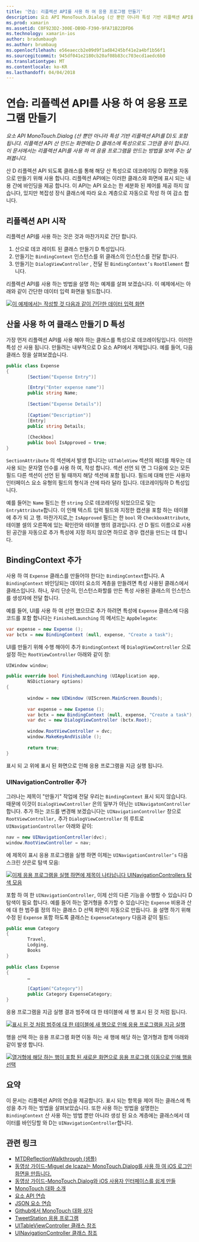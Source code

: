```yaml
---
title: '연습: 리플렉션 API를 사용 하 여 응용 프로그램 만들기'
description: 요소 API MonoTouch.Dialog (산 뿐만 아니라 특성 기반 리플렉션 API를 D)도 포함 됩니다. 리플렉션 API 산 만드는 화면에는 D 클래스에 특성으로도 그만큼 용이 합니다. 이 문서에서는 리플렉션 API를 사용 하 여 응용 프로그램을 만드는 방법을 보여 주는 살펴봅니다.
ms.prod: xamarin
ms.assetid: C0F923D2-300E-DB9D-F390-9FA71B22DFD6
ms.technology: xamarin-ios
author: bradumbaugh
ms.author: brumbaug
ms.openlocfilehash: e56eaeccb2e09d9f1ad84245bf41e2a4bf1b56f1
ms.sourcegitcommit: 945df041e2180cb20af08b83cc703ecd1aedc6b0
ms.translationtype: MT
ms.contentlocale: ko-KR
ms.lasthandoff: 04/04/2018
---
```

# <a name="walkthrough-creating-an-application-using-the-reflection-api"></a>연습: 리플렉션 API를 사용 하 여 응용 프로그램 만들기

_요소 API MonoTouch.Dialog (산 뿐만 아니라 특성 기반 리플렉션 API를 D)도 포함 됩니다. 리플렉션 API 산 만드는 화면에는 D 클래스에 특성으로도 그만큼 용이 합니다. 이 문서에서는 리플렉션 API를 사용 하 여 응용 프로그램을 만드는 방법을 보여 주는 살펴봅니다._


산 D 리플렉션 API 되도록 클래스를 통해 해당 산 특성으로 데코레이팅 D 화면을 자동으로 만들기 위해 사용 합니다. 리플렉션 API에는 이러한 클래스와 화면에 표시 되는 내용 간에 바인딩을 제공 합니다. 이 API는 API 요소는 한 세분화 된 제어를 제공 하지 않습니다, 있지만 복잡성 장식 클래스에 따라 요소 계층으로 자동으로 작성 하 여 감소 합니다.

 <a name="Getting_Started_with_the_Reflection_API" />


## <a name="getting-started-with-the-reflection-api"></a>리플렉션 API 시작

리플렉션 API를 사용 하는 것은 것과 마찬가지로 간단 합니다.

1.  산으로 데코 레이트 된 클래스 만들기 D 특성입니다.
1.  만들기는 `BindingContext` 인스턴스를 위 클래스의 인스턴스를 전달 합니다. 
1.  만들기는 `DialogViewController` , 전달 된 `BindingContext’s` `RootElement` 합니다. 


리플렉션 API를 사용 하는 방법을 설명 하는 예제를 살펴 보겠습니다. 이 예제에서는 아래와 같이 간단한 데이터 입력 화면을 빌드합니다.

 [![](reflection-api-walkthrough-images/01-expense-entry.png "이 예제에서는 작성할 것 다음과 같이 간단한 데이터 입력 화면")](reflection-api-walkthrough-images/01-expense-entry.png#lightbox)

 <a name="Creating_a_Class_with_MT.D_Attributes" />


## <a name="creating-a-class-with-mtd-attributes"></a>산을 사용 하 여 클래스 만들기 D 특성

가장 먼저 리플렉션 API를 사용 해야 하는 클래스를 특성으로 데코레이팅입니다. 이러한 특성 산 사용 됩니다. 만들려는 내부적으로 D 요소 API에서 개체입니다. 예를 들어, 다음 클래스 정을 살펴보겠습니다.

```csharp
public class Expense
{
        [Section("Expense Entry")]

        [Entry("Enter expense name")]
        public string Name;
        
        [Section("Expense Details")]
  
        [Caption("Description")]
        [Entry]
        public string Details;
        
        [Checkbox]
        public bool IsApproved = true;
}
```

`SectionAttribute` 의 섹션에서 발생 합니다는 `UITableView` 섹션의 헤더를 채우는 데 사용 되는 문자열 인수를 사용 하 여, 작성 합니다. 섹션 선언 되 면 그 다음에 오는 모든 필드 다른 섹션이 선언 된 될 때까지 해당 섹션에 포함 됩니다.
필드에 대해 만든 사용자 인터페이스 요소 유형의 필드의 형식과 산에 따라 달라 집니다. 데코레이팅하 D 특성입니다.

예를 들어는 `Name` 필드는 한 `string` 으로 데코레이팅 되었으므로 및는 `EntryAttribute`합니다. 이 인해 텍스트 입력 필드와 지정한 캡션을 포함 하는 테이블에 추가 되 고 행. 마찬가지로,는 `IsApproved` 필드는 한 `bool` 와 `CheckboxAttribute`, 테이블 셀의 오른쪽에 있는 확인란와 테이블 행의 결과입니다. 산 D 필드 이름으로 사용 된 공간을 자동으로 추가 특성에 지정 하지 않으면 하므로 경우 캡션을 만드는 데 합니다.

 <a name="Adding_the_BindingContext" />


## <a name="adding-the-bindingcontext"></a>BindingContext 추가

사용 하 여 `Expense` 클래스를 만들어야 한다는 `BindingContext`합니다. A `BindingContext` 바인딩되는 데이터 요소의 계층을 만들려면 특성 사용된 클래스에서 클래스입니다. 하나, 우리 단순히, 인스턴스화할를 만든 특성 사용된 클래스의 인스턴스를 생성자에 전달 합니다.

예를 들어, UI를 사용 하 여 선언 했으므로 추가 하려면 특성에 `Expense` 클래스에 다음 코드를 포함 합니다는 `FinishedLaunching` 의 메서드는 `AppDelegate`:

```csharp
var expense = new Expense ();
var bctx = new BindingContext (null, expense, "Create a task");
```

UI를 만들기 위해 수행 해야이 추가 `BindingContext` 에 `DialogViewController` 으로 설정 하는 `RootViewController` 아래와 같이 창:

```csharp
UIWindow window;

public override bool FinishedLaunching (UIApplication app, 
        NSDictionary options)
{
   
        window = new UIWindow (UIScreen.MainScreen.Bounds);
            
        var expense = new Expense ();
        var bctx = new BindingContext (null, expense, "Create a task");
        var dvc = new DialogViewController (bctx.Root);
            
        window.RootViewController = dvc;
        window.MakeKeyAndVisible ();
            
        return true;
}
```

표시 되 고 위에 표시 된 화면으로 인해 응용 프로그램을 지금 실행 됩니다.

 <a name="Adding_a_UINavigationController" />


### <a name="adding-a-uinavigationcontroller"></a>UINavigationController 추가

그러나는 제목이 "만들기" 작업에 전달 우리는 `BindingContext` 표시 되지 않습니다. 때문에 이것이 `DialogViewController` 은의 일부가 아닌는 `UINavigatonController`합니다. 추가 하는 코드를 변경해 보겠습니다는 `UINavigationController` 창으로 `RootViewController,` 추가 `DialogViewController` 의 루트로 `UINavigationController` 아래와 같이:

```csharp
nav = new UINavigationController(dvc);
window.RootViewController = nav;
```

에 제목이 표시 응용 프로그램을 실행 하면 이제는 `UINavigationController’s` 다음 스크린 샷은로 탐색 모음:

 [![](reflection-api-walkthrough-images/02-create-task.png "이제 응용 프로그램을 실행 하면에 제목이 나타납니다 UINavigationControllers 탐색 모음")](reflection-api-walkthrough-images/02-create-task.png#lightbox)

포함 하 여 한 `UINavigationController`, 이제 산의 다른 기능을 수행할 수 있습니다 D 탐색이 필요 합니다. 예를 들어 하는 열거형을 추가할 수 있습니다는 `Expense` 비용과 산에 대 한 범주를 정의 하는 클래스 D 선택 화면이 자동으로 만듭니다. 을 설명 하기 위해 수정 된 `Expense` 포함 하도록 클래스는 `ExpenseCategory` 다음과 같이 필드:

```csharp
public enum Category
{
        Travel,
        Lodging,
        Books
}
        
public class Expense
{
        …

        [Caption("Category")]
        public Category ExpenseCategory;
}
```

응용 프로그램을 지금 실행 결과 범주에 대 한 테이블에 새 행 표시 된 것 처럼 됩니다.

 [![](reflection-api-walkthrough-images/03-set-details.png "표시 된 것 처럼 범주에 대 한 테이블에 새 행으로 인해 응용 프로그램을 지금 실행")](reflection-api-walkthrough-images/03-set-details.png#lightbox)

행을 선택 하는 응용 프로그램 화면 이동 하는 새 행에 해당 하는 열거형과 함께 아래와 같이 발생 합니다.

 [![](reflection-api-walkthrough-images/04-set-category.png "열거형에 해당 하는 행이 포함 된 새로운 화면으로 응용 프로그램 이동으로 인해 행을 선택")](reflection-api-walkthrough-images/04-set-category.png#lightbox)

 <a name="Summary" />


## <a name="summary"></a>요약

이 문서는 리플렉션 API의 연습을 제공합니다. 표시 되는 항목을 제어 하는 클래스에 특성을 추가 하는 방법을 살펴보았습니다. 또한 사용 하는 방법을 설명한는 `BindingContext` 산 사용 하는 방법 뿐만 아니라 생성 된 요소 계층에는 클래스에서 데이터를 바인딩할 와 D는 `UINavigationController`합니다.


## <a name="related-links"></a>관련 링크

- [MTDReflectionWalkthrough (샘플)](https://developer.xamarin.com/samples/MTDReflectionWalkthrough/)
- [동영상 가이드-Miguel de Icaza는 MonoTouch.Dialog를 사용 하 여 iOS 로그인 화면을 만듭니다.](http://youtu.be/3butqB1EG0c)
- [동영상 가이드-MonoTouch.Dialog와 iOS 사용자 인터페이스를 쉽게 만들](http://youtu.be/j7OC5r8ZkYg)
- [MonoTouch 대화 소개](~/ios/user-interface/monotouch.dialog/index.md)
- [요소 API 연습](~/ios/user-interface/monotouch.dialog/elements-api-walkthrough.md)
- [JSON 요소 연습](~/ios/user-interface/monotouch.dialog/monotouch.dialog-json-markup.md)
- [Github에서 MonoTouch 대화 상자](https://github.com/migueldeicaza/MonoTouch.Dialog)
- [TweetStation 응용 프로그램](https://github.com/migueldeicaza/TweetStation)
- [UITableViewController 클래스 참조](http://developer.apple.com/library/ios/#DOCUMENTATION/UIKit/Reference/UITableViewController_Class/Reference/Reference.html)
- [UINavigationController 클래스 참조](http://developer.apple.com/library/ios/#documentation/UIKit/Reference/UINavigationController_Class/Reference/Reference.html)
